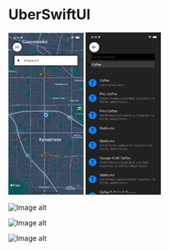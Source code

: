 # UberSwiftUI

<img src="https://github.com/SergeiKrainov/UberSwiftUI/blob/main/Simulator%20Screenshot%20-%20iPhone%2014%20-%202023-07-22%20at%2020.15.50.png" width=30% height=30%> <img src="https://github.com/SergeiKrainov/UberSwiftUI/blob/main/Simulator%20Screenshot%20-%20iPhone%2014%20-%202023-07-22%20at%2020.16.03.png" width=30% height=30%>

![Image alt](https://github.com/{username}/{repository}/raw/{branch}/{path}/image.png)

![Image alt](https://github.com/{username}/{repository}/raw/{branch}/{path}/image.png)

![Image alt](https://github.com/{username}/{repository}/raw/{branch}/{path}/image.png)
